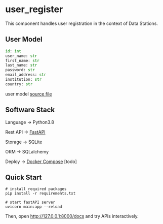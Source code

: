 # user_register

This component handles user registration in the context of Data Stations.

## User Model

```python
id: int
user_name: str
first_name: str
last_name: str
password: str
email_address: str
institution: str
country: str
```
user model [source file](/models/users.py)

## Software Stack

Language -> Python3.8

Rest API -> [FastAPI](https://fastapi.tiangolo.com/)

Storage -> SQLite

ORM -> SQLalchemy

Deploy -> [Docker Compose](https://docs.docker.com/compose/) [todo]

## Quick Start
```shell
# install required packages
pip install -r requirements.txt

# start fastAPI server
uvicorn main:app --reload
```

Then, open http://127.0.0.1:8000/docs and try APIs interactively.

